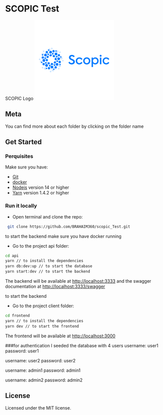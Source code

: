 # SCOPIC Test

SCOPIC Logo
![SCOPIC](/client/public/images/logo.png)

## Meta

You can find more about each folder by clicking on the folder name

## Get Started

### Perquisites

Make sure you have:

- [Git](https://git-scm.com/)
- [docker](https://www.docker.com/products/docker-desktop)
- [Nodejs](https://nodejs.org/) version 14 or higher
- [Yarn](https://yarnpkg.com/) version 1.4.2 or higher

### Run it locally

- Open terminal and clone the repo:

```sh
 git clone https://github.com/BRAHAIM360/scopic_Test.git
```

to start the backend
make sure you have docker running

- Go to the project api folder:

```sh
cd api
yarn // to install the dependencies
yarn db:dev:up // to start the database
yarn start:dev // to start the backend
```

The backend will be available at <http://localhost:3333>
and the swagger documentation at <http://localhost:3333/swagger>

to start the backend

- Go to the project client folder:

```sh
cd frontend
yarn // to install the dependencies
yarn dev // to start the frontend
```

The frontend will be available at <http://localhost:3000>

###for authentication I seeded the database with 4 users
username: user1
password: user1

username: user2
password: user2

username: admin1
password: admin1

username: admin2
password: admin2

## License

Licensed under the MIT license.
